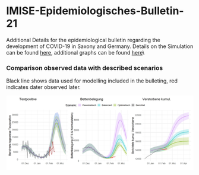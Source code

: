 # IMISE-Epidemiologisches-Bulletin-21

Additional Details for the epidemiological bulletin regarding the development of COVID-19 in Saxony and Germany. Details on the Simulation can be found [here](upload/MOCOS_data_for_Bulletin__Jan_31_2022.pdf), additional graphs can be found [here](https://github.com/GenStatLeipzig/IMISE-Epidemiologisches-Bulletin-21/tree/main/upload/additionalPlots)\\

### Comparison observed  data with described scenarios 

Black line shows data used for modelling included in the bulleting, red indicates dater observed later.

![](results/b21git_s01_1_scenarion_A_B_Cv2.jpeg "Update scenarios vs observation")
